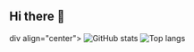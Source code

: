 ## Hi there 👋

div align="center">
<img alt="GitHub stats" src="https://github-readme-stats.vercel.app/api?username=whydenyscry&show_icons=true&theme=transparent"/>
<img alt="Top langs" src="https://github-readme-stats.vercel.app/api/top-langs/?username=whydenyscry&layout=compact&theme=transperent"/>
</div>
